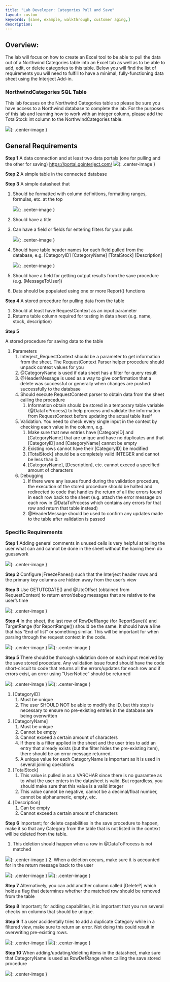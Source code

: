 ```yaml
---
title: "Lab Developer: Categories Pull and Save"
layout: custom
keywords: [save, example, walkthrough, customer aging,]
description:
---
```

##  **Overview:**

The lab will focus on how to create an Excel tool to be able to pull the data out of a Northwind Categories table into an Excel tab as well as to be able to add, edit, or delete categories to this table. Below you will find the list of requirements you will need to fulfill to have a minimal, fully-functioning data sheet using the Interject Add-in. 

###  NorthwindCategories SQL Table 

This lab focuses on the Northwind Categories table so please be sure you have access to a Northwind database to complete the lab.
For the purposes of this lab and learning how to work with an integer column, please add the TotalStock int column to the NorthwindCategories table.

![](/images/L-Dev-NorthwindPullSave/1.png){: .center-image }

## General Requirements

**Step 1** 
A data connection and at least two data portals (one for pulling and the other for saving)
    https://portal.gointerject.com/
![](/images/L-Dev-NorthwindPullSave/2.png){: .center-image }

**Step 2**
A simple table in the connected database

**Step 3**
A simple datasheet that
1. Should be formatted with column definitions, formatting ranges, formulas, etc. at the top
    
    ![](/images/L-Dev-NorthwindPullSave/3.png){: .center-image }

2. Should have a title
3. Can have a field or fields for entering filters for your pulls

    ![](/images/L-Dev-NorthwindPullSave/4.png){: .center-image }

4. Should have table header names for each field pulled from the database, e.g.
        [CategoryID]
        [CategoryName]
        [TotalStock]
        [Description]

    ![](/images/L-Dev-NorthwindPullSave/5.png){: .center-image }
    
5. Should have a field for getting output results from the save procedure (e.g. [MessageToUser])
6. Data should be populated using one or more Report() functions

**Step 4**
A stored procedure for pulling data from the table
1. Should at least have RequestContext as an input parameter
2. Returns table column required for testing in data sheet (e.g. name, stock, description)

**Step 5**

A stored procedure for saving data to the table
1. Parameters
    1. Interject_RequestContext should be a parameter to get information from the sheet. The RequestContext Parser helper procedure should unpack context values for you
    2. @CategoryName is used if data sheet has a filter for query result
    3. @HeaderMessage is used as a way to give confirmation that a delete was successful or       generally when changes are pushed successfully to the database
    4. Should execute RequestContext parser to obtain data from the sheet calling the procedure
        1. Information obtain should be stored in a temporary table variable (@DataToProcess) to help process and validate the information from RequestContext before updating the actual table itself
    5. Validation. You need to check every single input in the context by checking each value in the column, e.g.
        1. Make sure that new entries have [CategoryID] and [CategoryName] that are unique and have no duplicates and that [CategoryID] and [CategoryName] cannot be empty 
        2. Existing rows cannot have their [CategoryID] be modified
        3. [TotalStock] should be a completely valid INTEGER and cannot be less than 0.
        4. [CategoryName], [Description], etc. cannot exceed a specified amount of characters
    5. Debugging
        1. If there were any issues found during the validation procedure, the execution of the stored procedure should be halted and redirected to code that handles the return of all the errors found in each row back to the sheet (e.g. attach the error message on each row in @DataToProcess which contains any errors for that row and return that table instead)
        2. @HeaderMessage should be used to confirm any updates made to the table after validation is passed

### Specific Requirements


**Step 1**
Adding general comments in unused cells is very helpful at telling the user what can and cannot be done in the sheet without the having them do guesswork

![](/images/L-Dev-NorthwindPullSave/6.png){: .center-image }

**Step 2**
Configure jFreezePanes() such that the Interject header rows and the primary key columns are hidden away from the user’s view

**Step 3**
Use GETUTCDATE() and @UtcOffset (obtained from RequestContext) to return error/debug messages that are relative to the user’s time

![](/images/L-Dev-NorthwindPullSave/7.png){: .center-image }

**Step 4**
In the sheet, the last row of RowDefRange (for ReportSave()) and TargetRange (for ReportRange()) should be the same. It should have a line that has “End of list” or something similar. This will be important for when parsing through the request context in the code.

![](/images/L-Dev-NorthwindPullSave/8.png){: .center-image }
![](/images/L-Dev-NorthwindPullSave/9.png){: .center-image }

**Step 5**
There should be thorough validation done on each input received by the save stored procedure. Any validation issue found should have the code short-circuit to code that returns all the errors/updates for each row and if errors exist, an error using “UserNotice” should be returned

![](/images/L-Dev-NorthwindPullSave/10.png){: .center-image }
![](/images/L-Dev-NorthwindPullSave/11.png){: .center-image }

1. [CategoryID]
    1. Must be unique
    2. The user SHOULD NOT be able to modify the ID, but this step is necessary to ensure no pre-existing entries in the database are being overwritten
2. [CategoryName]
    1. Must be unique
    2. Cannot be empty
    3. Cannot exceed a certain amount of characters
    4. If there is a filter applied in the sheet and the user tries to add an entry that already exists (but the filter hides the pre-existing item), there should be an error message returned. 
    5. A unique value for each CategoryName is important as it is used in several joining operations
3. [TotalStock]
    1. This value is pulled in as a VARCHAR since there is no guarantee as to what the user enters in the datasheet is valid. But regardless, you should make sure that this value is a valid integer
    2. This value cannot be negative, cannot be a decimal/float number, cannot be alphanumeric, empty, etc.
4. [Description]
    1. Can be empty
    2. Cannot exceed a certain amount of characters

**Step 6**
Important; for delete capabilities in the save procedure to happen, make it so that any Category from the table that is not listed in the context will be deleted from the table.
1. This deletion should happen when a row in @DataToProcess is not matched

![](/images/L-Dev-NorthwindPullSave/12.png){: .center-image }
2. When a deletion occurs, make sure it is accounted for in the return message back to the user

![](/images/L-Dev-NorthwindPullSave/13.png){: .center-image } 
![](/images/L-Dev-NorthwindPullSave/14.png){: .center-image }

**Step 7**
Alternatively, you can add another column called [Delete?] which holds a flag that determines whether the matched row should be removed from the table

**Step 8**
Important; for adding capabilities, it is important that you run several checks on columns that should be unique.

**Step 9**
If a user accidentally tries to add a duplicate Category while in a filtered view, make sure to return an error. Not doing this could result in overwriting pre-existing rows.

![](/images/L-Dev-NorthwindPullSave/15.png){: .center-image }
![](/images/L-Dev-NorthwindPullSave/16.png){: .center-image }

**Step 10**
When adding/updating/deleting items in the datasheet, make sure that CategoryName is used as RowDefRange when calling the save stored procedure



![](/images/L-Dev-NorthwindPullSave/17.png){: .center-image }












